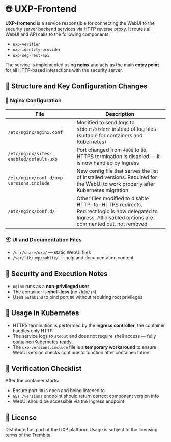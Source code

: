 # 🌐 UXP-Frontend

**UXP-frontend** is a service responsible for connecting the WebUI to the security server backend services via HTTP reverse proxy. It routes all WebUI and API calls to the following components:

- `uxp-verifier`
- `uxp-identity-provider`
- `uxp-seg-rest-api`

The service is implemented using **nginx** and acts as the main **entry point** for all HTTP-based interactions with the security server.

## 📁 Structure and Key Configuration Changes

### 📌 Nginx Configuration

| File | Description |
|------|-------------|
| `/etc/nginx/nginx.conf` | Modified to send logs to `stdout/stderr` instead of log files (suitable for containers and Kubernetes) |
| `/etc/nginx/sites-enabled/default-uxp` | Port changed from `4000` to `80`. HTTPS termination is disabled — it is now handled by Ingress |
| `/etc/nginx/conf.d/uxp-versions.include` | New config file that serves the list of installed versions. Required for the WebUI to work properly after Kubernetes migration |
| `/etc/nginx/conf.d/` | Other files modified to disable HTTP-to-HTTPS redirects. Redirect logic is now delegated to Ingress. All disabled options are commented out, not removed |

### 📦 UI and Documentation Files

- `/usr/share/uxp/` — static WebUI files
- `/var/lib/uxp/public/` — help and documentation content

## 🔐 Security and Execution Notes

- `nginx` runs as a **non-privileged user**
- The container is **shell-less** (no `/bin/sh`)
- Uses `authbind` to bind port `80` without requiring root privileges

## 🚀 Usage in Kubernetes

- HTTPS termination is performed by the **Ingress controller**, the container handles only HTTP
- The service logs to `stdout` and does not require shell access — fully container/Kubernetes ready
- The `uxp-versions.include` file is a **temporary workaround** to ensure WebUI version checks continue to function after containerization

## 🧪 Verification Checklist

After the container starts:

- Ensure port `80` is open and being listened to
- `GET /versions` endpoint should return correct component version info
- WebUI should be accessible via the Ingress endpoint

## 📄 License

Distributed as part of the UXP platform. Usage is subject to the licensing terms of the Trembita.